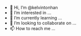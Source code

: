 - 👋 Hi, I’m @kelvintonhan
- 👀 I’m interested in ...
- 🌱 I’m currently learning ...
- 💞️ I’m looking to collaborate on ...
- 📫 How to reach me ...

<!---
kelvintonhan/kelvintonhan is a ✨ special ✨ repository because its `README.md` (this file) appears on your GitHub profile.
You can click the Preview link to take a look at your changes.
--->
